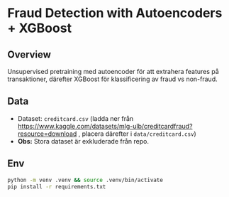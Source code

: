 # Fraud Detection with Autoencoders + XGBoost

## Overview
Unsupervised pretraining med autoencoder för att extrahera features på transaktioner, därefter XGBoost för klassificering av fraud vs non-fraud.

## Data
- Dataset: `creditcard.csv` (ladda ner från https://www.kaggle.com/datasets/mlg-ulb/creditcardfraud?resource=download , placera därefter i `data/creditcard.csv`)
- **Obs:** Stora dataset är exkluderade från repo.

## Env
```bash
python -m venv .venv && source .venv/bin/activate
pip install -r requirements.txt
